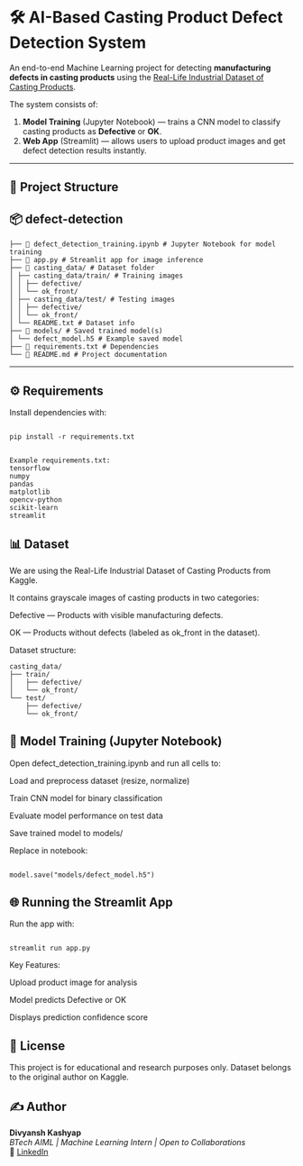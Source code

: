 # 🛠 AI-Based Casting Product Defect Detection System

An end-to-end Machine Learning project for detecting **manufacturing defects in casting products** using the [Real-Life Industrial Dataset of Casting Products](https://www.kaggle.com/datasets/ravirajsinh45/real-life-industrial-dataset-of-casting-product).

The system consists of:

1. **Model Training** (Jupyter Notebook) — trains a CNN model to classify casting products as **Defective** or **OK**.
2. **Web App** (Streamlit) — allows users to upload product images and get defect detection results instantly.

---

## 📂 Project Structure

## 📦 defect-detection
``` 
├── 📄 defect_detection_training.ipynb # Jupyter Notebook for model training
├── 📄 app.py # Streamlit app for image inference
├── 📁 casting_data/ # Dataset folder
│ ├── casting_data/train/ # Training images
│ │ ├── defective/
│ │ └── ok_front/
│ ├── casting_data/test/ # Testing images
│ │ ├── defective/
│ │ └── ok_front/
│ └── README.txt # Dataset info
├── 📁 models/ # Saved trained model(s)
│ └── defect_model.h5 # Example saved model
├── 📄 requirements.txt # Dependencies
└── 📄 README.md # Project documentation
```
---

## ⚙️ Requirements

Install dependencies with:
```

pip install -r requirements.txt
```
```

Example requirements.txt:
tensorflow
numpy
pandas
matplotlib
opencv-python
scikit-learn
streamlit
```

## 📊 Dataset

We are using the Real-Life Industrial Dataset of Casting Products from Kaggle.

It contains grayscale images of casting products in two categories:

Defective — Products with visible manufacturing defects.

OK — Products without defects (labeled as ok_front in the dataset).

Dataset structure:
```
casting_data/
├── train/
│   ├── defective/
│   └── ok_front/
└── test/
    ├── defective/
    └── ok_front/
```
## 🧠 Model Training (Jupyter Notebook)

Open defect_detection_training.ipynb and run all cells to:

Load and preprocess dataset (resize, normalize)

Train CNN model for binary classification

Evaluate model performance on test data

Save trained model to models/

Replace in notebook:
``` 

model.save("models/defect_model.h5")
``` 

## 🌐 Running the Streamlit App

Run the app with:
``` 

streamlit run app.py
``` 


Key Features:

Upload product image for analysis

Model predicts Defective or OK

Displays prediction confidence score

## 📜 License

This project is for educational and research purposes only. Dataset belongs to the original author on Kaggle.

## ✍️ Author

**Divyansh Kashyap**  
_BTech AIML | Machine Learning Intern | Open to Collaborations_  
📧 [LinkedIn](https://www.linkedin.com/in/divyansh-kashyap-231270301/)

